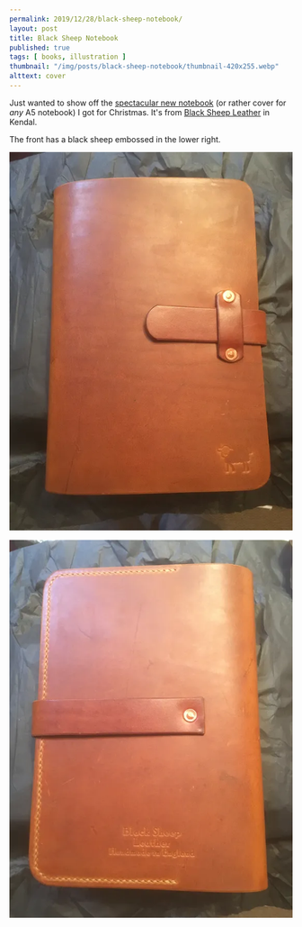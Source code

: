 ```yaml
---
permalink: 2019/12/28/black-sheep-notebook/
layout: post
title: Black Sheep Notebook
published: true
tags: [ books, illustration ]
thumbnail: "/img/posts/black-sheep-notebook/thumbnail-420x255.webp"
alttext: cover
---
```


Just wanted to show off the <a href="https://www.blacksheepleather.co.uk/product/black-sheep-notebook-cover/">spectacular new notebook</a> (or rather cover for *any* A5 notebook) I 
got for Christmas. It's from <a href="https://www.blacksheepleather.co.uk/">Black Sheep Leather</a> in Kendal.

The front has a black sheep embossed in the lower right.

![front](/img/posts/black-sheep-notebook/notebook-front.webp)

![back](/img/posts/black-sheep-notebook/notebook-back.webp)

